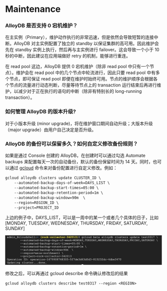 # Maintenance

### AlloyDB 是否支持 0 宕机维护？

在主实例（Primary），维护动作执行的非常迅速，但是依然会导致短暂的连接中断。AlloyDB 对主实例配置了独立的 standby 以保证集群的高可用。因此维护会先在 standby 实例上执行，然后再与主实例进行 failover。这会导致一个小于 10秒的中断，因此建议在应用端做好 retry 的机制，能够进行重连。

在 read pool 这边，AlloyDB 提供 0 宕机维护（除非 read pool 中只有一个节点）。维护会在 read pool 中的几个节点中轮流进行，因此只要 read pool 中有多个节点，即可保证 read pool 即便在维护时始终可用。节点的维护顺序会根据各个节点的流量进行动态判断，尽量等待节点上的 transaction 运行结束后再进行维护，以减少对于正在执行的语句的中断（除非有特别长的 long-running transaction）。

### 如何管理 AlloyDB 的版本升级?

对于小版本升级 (minor upgrade)，将在维护窗口期间自动升级；大版本升级（major upgrade）由用户自己决定是否升级。

### AlloyDB 的备份可以保留多久？如何自定义修改备份规则？

如果是通过 Console 创建的 AlloyDB，在创建时可以通过勾选 Automate backups 来配置每天一次的自动备份，默认的备份保留时间为 14 天。同时，也可以通过 [gcloud](https://cloud.google.com/sdk/gcloud/reference/alloydb/clusters/update?authuser=1) 命令来对备份配置进行自定义修改。例如：

```text
gcloud alloydb clusters update CLUSTER_ID \
    --automated-backup-days-of-week=DAYS_LIST \
    --automated-backup-start-times=05:00 \
    --automated-backup-retention-period=1m \
    --automated-backup-window=90m  \
    --region=REGION_ID \
    --project=PROJECT_ID
```

上边的例子中，DAYS_LIST，可以是一周中的某一个或者几个具体的日子，比如[MONDAY, TUESDAY, WEDNESDAY, THURSDAY, FRIDAY, SATURDAY, SUNDAY]

![Screenshot 2023-03-27 at 17.19.48.png](https://github.com/gsbingo17/ks17/blob/main/.gitbook/assets/Screenshot%202023-03-27%20at%2017.19.48.png)

修改之后，可以再通过 gcloud describe 命令确认修改后的结果

```text
gcloud alloydb clusters describe test0317 --region <REGION>
```
